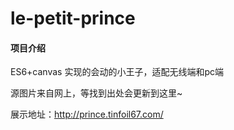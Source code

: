 # le-petit-prince

#### 项目介绍
ES6+canvas 实现的会动的小王子，适配无线端和pc端  

源图片来自网上，等找到出处会更新到这里~  

展示地址：http://prince.tinfoil67.com/
